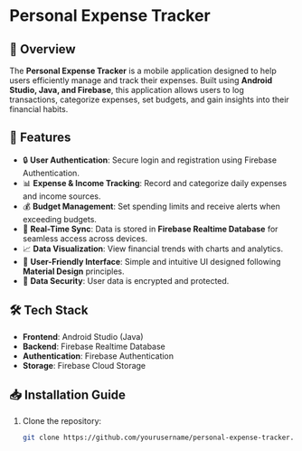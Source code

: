 # Personal Expense Tracker

## 📌 Overview
The **Personal Expense Tracker** is a mobile application designed to help users efficiently manage and track their expenses. Built using **Android Studio, Java, and Firebase**, this application allows users to log transactions, categorize expenses, set budgets, and gain insights into their financial habits.

## 🚀 Features
- 🔒 **User Authentication**: Secure login and registration using Firebase Authentication.
- 📊 **Expense & Income Tracking**: Record and categorize daily expenses and income sources.
- 💰 **Budget Management**: Set spending limits and receive alerts when exceeding budgets.
- 🔄 **Real-Time Sync**: Data is stored in **Firebase Realtime Database** for seamless access across devices.
- 📈 **Data Visualization**: View financial trends with charts and analytics.
- 📱 **User-Friendly Interface**: Simple and intuitive UI designed following **Material Design** principles.
- 🔐 **Data Security**: User data is encrypted and protected.

## 🛠️ Tech Stack
- **Frontend**: Android Studio (Java)
- **Backend**: Firebase Realtime Database
- **Authentication**: Firebase Authentication
- **Storage**: Firebase Cloud Storage

## 📥 Installation Guide
1. Clone the repository:
   ```sh
   git clone https://github.com/yourusername/personal-expense-tracker.git
